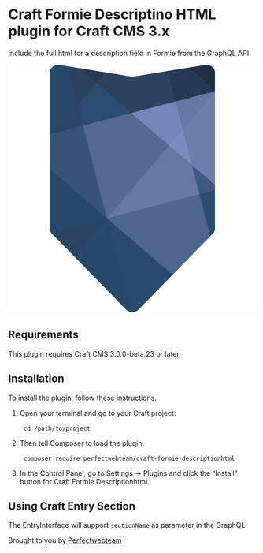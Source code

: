 # Craft Formie Descriptino HTML plugin for Craft CMS 3.x

Include the full html for a description field in Formie from the GraphQL API

![Screenshot](resources/img/plugin-logo.png)

## Requirements

This plugin requires Craft CMS 3.0.0-beta.23 or later.

## Installation

To install the plugin, follow these instructions.

1. Open your terminal and go to your Craft project:

        cd /path/to/project

2. Then tell Composer to load the plugin:

        composer require perfectwebteam/craft-formie-descriptionhtml

3. In the Control Panel, go to Settings → Plugins and click the “Install” button for Craft Formie Descriptionhtml.

## Using Craft Entry Section

The EntryInterface will support `sectionName` as parameter in the GraphQL 

Brought to you by [Perfectwebteam](https://perfectwebteam.nl/)
